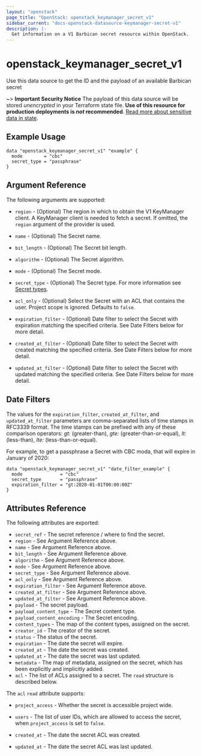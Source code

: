 ```yaml
---
layout: "openstack"
page_title: "OpenStack: openstack_keymanager_secret_v1"
sidebar_current: "docs-openstack-datasource-keymanager-secret-v1"
description: |-
  Get information on a V1 Barbican secret resource within OpenStack.
---
```


# openstack\_keymanager\_secret\_v1

Use this data source to get the ID and the payload of an available Barbican
secret

~> **Important Security Notice** The payload of this data source will be stored
*unencrypted* in your Terraform state file. **Use of this resource for
production deployments is *not* recommended**. [Read more about sensitive data
in state](https://www.terraform.io/docs/language/state/sensitive-data.html).

## Example Usage

```hcl
data "openstack_keymanager_secret_v1" "example" {
  mode        = "cbc"
  secret_type = "passphrase"
}
```

## Argument Reference

The following arguments are supported:

* `region` - (Optional) The region in which to obtain the V1 KeyManager client.
  A KeyManager client is needed to fetch a secret. If omitted, the `region`
  argument of the provider is used.

* `name` - (Optional) The Secret name.

* `bit_length` - (Optional) The Secret bit length.

* `algorithm` - (Optional) The Secret algorithm.

* `mode` - (Optional) The Secret mode.

* `secret_type` - (Optional) The Secret type. For more information see
  [Secret types](https://docs.openstack.org/barbican/latest/api/reference/secret_types.html).

* `acl_only` - (Optional) Select the Secret with an ACL that contains the user.
  Project scope is ignored. Defaults to `false`.

* `expiration_filter` - (Optional) Date filter to select the Secret with
  expiration matching the specified criteria. See Date Filters below for more
  detail.

* `created_at_filter` - (Optional) Date filter to select the Secret with
  created matching the specified criteria. See Date Filters below for more
  detail.

* `updated_at_filter` - (Optional) Date filter to select the Secret with
  updated matching the specified criteria. See Date Filters below for more
  detail.

## Date Filters

The values for the `expiration_filter`, `created_at_filter`, and
`updated_at_filter` parameters are comma-separated lists of time stamps in
RFC3339 format. The time stamps can be prefixed with any of these comparison
operators: *gt:* (greater-than), *gte:* (greater-than-or-equal), *lt:*
(less-than), *lte:* (less-than-or-equal).

For example, to get a passphrase a Secret with CBC moda, that will expire in
January of 2020:

```hcl
data "openstack_keymanager_secret_v1" "date_filter_example" {
  mode              = "cbc"
  secret_type       = "passphrase"
  expiration_filter = "gt:2020-01-01T00:00:00Z"
}
```

## Attributes Reference

The following attributes are exported:

* `secret_ref` - The secret reference / where to find the secret.
* `region` - See Argument Reference above.
* `name` - See Argument Reference above.
* `bit_length` - See Argument Reference above.
* `algorithm` - See Argument Reference above.
* `mode` - See Argument Reference above.
* `secret_type` - See Argument Reference above.
* `acl_only` - See Argument Reference above.
* `expiration_filter` - See Argument Reference above.
* `created_at_filter` - See Argument Reference above.
* `updated_at_filter` - See Argument Reference above.
* `payload` - The secret payload.
* `payload_content_type` - The Secret content type.
* `payload_content_encoding` - The Secret encoding.
* `content_types` - The map of the content types, assigned on the secret.
* `creator_id` - The creator of the secret.
* `status` - The status of the secret.
* `expiration` - The date the secret will expire.
* `created_at` - The date the secret was created.
* `updated_at` - The date the secret was last updated.
* `metadata` - The map of metadata, assigned on the secret, which has been
  explicitly and implicitly added.
* `acl` - The list of ACLs assigned to a secret. The `read` structure is described below.

The `acl` `read` attribute supports:

* `project_access` - Whether the secret is accessible project wide.

* `users` - The list of user IDs, which are allowed to access the secret, when
  `project_access` is set to `false`.

* `created_at` - The date the secret ACL was created.

* `updated_at` - The date the secret ACL was last updated.
